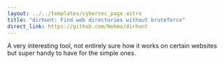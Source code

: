 ```yaml
---
layout: ../../templates/cybersec_page.astro
title: "dirhunt: Find web directories without bruteforce"
direct_link: https://github.com/Nekmo/dirhunt
---
```


A very interesting tool, not entirely sure how it works on certain websites but
super handy to have for the simple ones.
